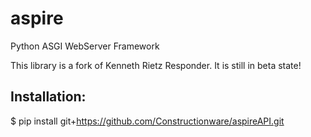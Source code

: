 # aspire
Python ASGI WebServer Framework

This library is a fork of Kenneth Rietz Responder.  It is still in beta state!

## Installation:


   $ pip install git+https://github.com/Constructionware/aspireAPI.git
   



